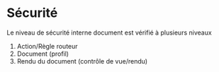 # Sécurité

Le niveau de sécurité interne document est vérifié à plusieurs niveaux

1.  Action/Règle routeur
2.  Document (profil) 
3.  Rendu du document (contrôle de vue/rendu)



